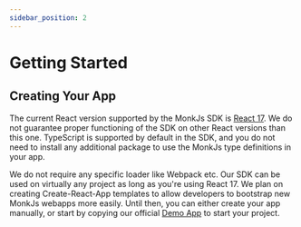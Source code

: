 ```yaml
---
sidebar_position: 2
---
```


# Getting Started
## Creating Your App
The current React version supported by the MonkJs SDK is [React 17](https://react.dev/versions#react-17). We do not
guarantee proper functioning of the SDK on other React versions than this one. TypeScript is supported by default in the
SDK, and you do not need to install any additional package to use the MonkJs type definitions in your app.

We do not require any specific loader like Webpack etc. Our SDK can be used on virtually any project as long as you're
using React 17. We plan on creating Create-React-App templates to allow developers to bootstrap new MonkJs webapps more
easily. Until then, you can either create your app manually, or start by copying our official
[Demo App](https://github.com/monkvision/monkjs/tree/main/apps/demo-app) to start your project.
